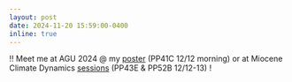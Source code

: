 ```yaml
---
layout: post
date: 2024-11-20 15:59:00-0400
inline: true
---
```



‼️ Meet me at AGU 2024 @ my [poster](https://agu.confex.com/agu/agu24/meetingapp.cgi/Paper/1596330) (PP41C 12/12 morning) or at Miocene Climate Dynamics [sessions](https://agu.confex.com/agu/agu24/meetingapp.cgi/Session/231952) (PP43E & PP52B 12/12-13) ! 
